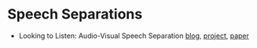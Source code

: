 # Speech Separations

* Looking to Listen: Audio-Visual Speech Separation
[blog](https://research.googleblog.com/2018/04/looking-to-listen-audio-visual-speech.html), [project](https://looking-to-listen.github.io/), [paper](https://arxiv.org/pdf/1804.03619.pdf)

